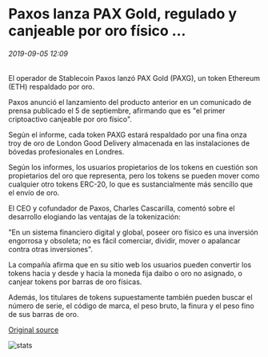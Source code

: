 # Paxos lanza PAX Gold, regulado y canjeable por oro físico ...

###### 2019-09-05 12:09

El operador de Stablecoin Paxos lanzó PAX Gold (PAXG), un token Ethereum (ETH) respaldado por oro.

Paxos anunció el lanzamiento del producto anterior en un comunicado de prensa publicado el 5 de septiembre, afirmando que es "el primer criptoactivo canjeable por oro físico".

Según el informe, cada token PAXG estará respaldado por una fina onza troy de oro de London Good Delivery almacenada en las instalaciones de bóvedas profesionales en Londres.

Según los informes, los usuarios propietarios de los tokens en cuestión son propietarios del oro que representa, pero los tokens se pueden mover como cualquier otro tokens ERC-20, lo que es sustancialmente más sencillo que el envío de oro.

El CEO y cofundador de Paxos, Charles Cascarilla, comentó sobre el desarrollo elogiando las ventajas de la tokenización:

"En un sistema financiero digital y global, poseer oro físico es una inversión engorrosa y obsoleta; no es fácil comerciar, dividir, mover o apalancar contra otras inversiones".

La compañía afirma que en su sitio web los usuarios pueden convertir los tokens hacia y desde y hacia la moneda fija daibo o oro no asignado, o canjear tokens por barras de oro físicas.

Además, los titulares de tokens supuestamente también pueden buscar el número de serie, el código de marca, el peso bruto, la finura y el peso fino de sus barras de oro.

[Original source](https://cointelegraph.com/news/paxos-launches-pax-gold-regulated-and-redeemable-for-physical-gold)

![stats](https://c.statcounter.com/11760860/0/a89fa40b/1/ "stats")